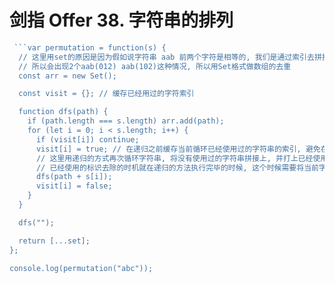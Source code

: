 # 剑指 Offer 38. 字符串的排列

```js
 ```var permutation = function(s) {
  // 这里用set的原因是因为假如说字符串 aab 前两个字符是相等的, 我们是通过索引去拼接字符串的
  // 所以会出现2个aab(012) aab(102)这种情况, 所以用Set格式做数组的去重
  const arr = new Set();

  const visit = {}; // 缓存已经用过的字符索引

  function dfs(path) {
    if (path.length === s.length) arr.add(path);
    for (let i = 0; i < s.length; i++) {
      if (visit[i]) continue;
      visit[i] = true; // 在递归之前缓存当前循环已经使用过的字符串的索引, 避免在递归循环中再次使用相同字符串拼接
      // 这里用递归的方式再次循环字符串, 将没有使用过的字符串拼接上, 并打上已经使用的标识
      // 已经使用的标识去除的时机就在递归的方法执行完毕的时候, 这个时候需要将当前字符串已经使用过的标识去除, 用于下一次当前循环需要使用字符串, 这样的话就可以按照上图执行的顺序, 依次拼接
      dfs(path + s[i]);
      visit[i] = false;
    }
  }

  dfs("");

  return [...set];
};

console.log(permutation("abc"));
